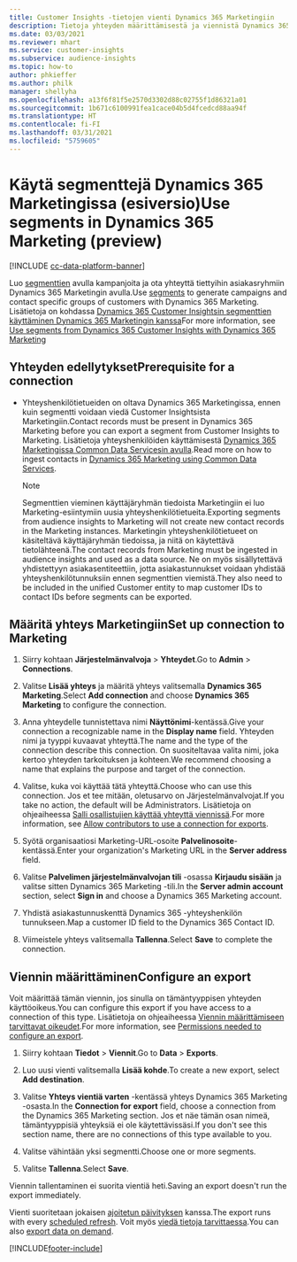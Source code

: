 ```yaml
---
title: Customer Insights -tietojen vienti Dynamics 365 Marketingiin
description: Tietoja yhteyden määrittämisestä ja viennistä Dynamics 365 Marketingiin.
ms.date: 03/03/2021
ms.reviewer: mhart
ms.service: customer-insights
ms.subservice: audience-insights
ms.topic: how-to
author: phkieffer
ms.author: philk
manager: shellyha
ms.openlocfilehash: a13f6f81f5e2570d3302d88c02755f1d86321a01
ms.sourcegitcommit: 1b671c6100991fea1cace04b5d4fcedcd88aa94f
ms.translationtype: HT
ms.contentlocale: fi-FI
ms.lasthandoff: 03/31/2021
ms.locfileid: "5759605"
---
```

# <a name="use-segments-in-dynamics-365-marketing-preview"></a><span data-ttu-id="ffc64-103">Käytä segmenttejä Dynamics 365 Marketingissa (esiversio)</span><span class="sxs-lookup"><span data-stu-id="ffc64-103">Use segments in Dynamics 365 Marketing (preview)</span></span>

[!INCLUDE [cc-data-platform-banner](../includes/cc-data-platform-banner.md)]

<span data-ttu-id="ffc64-104">Luo [segmenttien](segments.md) avulla kampanjoita ja ota yhteyttä tiettyihin asiakasryhmiin Dynamics 365 Marketingin avulla.</span><span class="sxs-lookup"><span data-stu-id="ffc64-104">Use [segments](segments.md) to generate campaigns and contact specific groups of customers with Dynamics 365 Marketing.</span></span> <span data-ttu-id="ffc64-105">Lisätietoja on kohdassa [Dynamics 365 Customer Insightsin segmenttien käyttäminen Dynamics 365 Marketingin kanssa](/dynamics365/marketing/customer-insights-segments)</span><span class="sxs-lookup"><span data-stu-id="ffc64-105">For more information, see [Use segments from Dynamics 365 Customer Insights with Dynamics 365 Marketing](/dynamics365/marketing/customer-insights-segments)</span></span>

## <a name="prerequisite-for-a-connection"></a><span data-ttu-id="ffc64-106">Yhteyden edellytykset</span><span class="sxs-lookup"><span data-stu-id="ffc64-106">Prerequisite for a connection</span></span>

- <span data-ttu-id="ffc64-107">Yhteyshenkilötietueiden on oltava Dynamics 365 Marketingissa, ennen kuin segmentti voidaan viedä Customer Insightsista Marketingiin.</span><span class="sxs-lookup"><span data-stu-id="ffc64-107">Contact records must be present in Dynamics 365 Marketing before you can export a segment from Customer Insights to Marketing.</span></span> <span data-ttu-id="ffc64-108">Lisätietoja yhteyshenkilöiden käyttämisestä [Dynamics 365 Marketingissa Common Data Servicesin avulla](connect-power-query.md).</span><span class="sxs-lookup"><span data-stu-id="ffc64-108">Read more on how to ingest contacts in [Dynamics 365 Marketing using Common Data Services](connect-power-query.md).</span></span>

  > [!NOTE]
  > <span data-ttu-id="ffc64-109">Segmenttien vieminen käyttäjäryhmän tiedoista Marketingiin ei luo Marketing-esiintymiin uusia yhteyshenkilötietueita.</span><span class="sxs-lookup"><span data-stu-id="ffc64-109">Exporting segments from audience insights to Marketing will not create new contact records in the Marketing instances.</span></span> <span data-ttu-id="ffc64-110">Marketingin yhteyshenkilötietueet on käsiteltävä käyttäjäryhmän tiedoissa, ja niitä on käytettävä tietolähteenä.</span><span class="sxs-lookup"><span data-stu-id="ffc64-110">The contact records from Marketing must be ingested in audience insights and used as a data source.</span></span> <span data-ttu-id="ffc64-111">Ne on myös sisällytettävä yhdistettyyn asiakasentiteettiin, jotta asiakastunnukset voidaan yhdistää yhteyshenkilötunnuksiin ennen segmenttien viemistä.</span><span class="sxs-lookup"><span data-stu-id="ffc64-111">They also need to be included in the unified Customer entity to map customer IDs to contact IDs before segments can be exported.</span></span>

## <a name="set-up-connection-to-marketing"></a><span data-ttu-id="ffc64-112">Määritä yhteys Marketingiin</span><span class="sxs-lookup"><span data-stu-id="ffc64-112">Set up connection to Marketing</span></span>

1. <span data-ttu-id="ffc64-113">Siirry kohtaan **Järjestelmänvalvoja** > **Yhteydet**.</span><span class="sxs-lookup"><span data-stu-id="ffc64-113">Go to **Admin** > **Connections**.</span></span>

1. <span data-ttu-id="ffc64-114">Valitse **Lisää yhteys** ja määritä yhteys valitsemalla **Dynamics 365 Marketing**.</span><span class="sxs-lookup"><span data-stu-id="ffc64-114">Select **Add connection** and choose **Dynamics 365 Marketing** to configure the connection.</span></span>

1. <span data-ttu-id="ffc64-115">Anna yhteydelle tunnistettava nimi **Näyttönimi**-kentässä.</span><span class="sxs-lookup"><span data-stu-id="ffc64-115">Give your connection a recognizable name in the **Display name** field.</span></span> <span data-ttu-id="ffc64-116">Yhteyden nimi ja tyyppi kuvaavat yhteyttä.</span><span class="sxs-lookup"><span data-stu-id="ffc64-116">The name and the type of the connection describe this connection.</span></span> <span data-ttu-id="ffc64-117">On suositeltavaa valita nimi, joka kertoo yhteyden tarkoituksen ja kohteen.</span><span class="sxs-lookup"><span data-stu-id="ffc64-117">We recommend choosing a name that explains the purpose and target of the connection.</span></span>

1. <span data-ttu-id="ffc64-118">Valitse, kuka voi käyttää tätä yhteyttä.</span><span class="sxs-lookup"><span data-stu-id="ffc64-118">Choose who can use this connection.</span></span> <span data-ttu-id="ffc64-119">Jos et tee mitään, oletusarvo on Järjestelmänvalvojat.</span><span class="sxs-lookup"><span data-stu-id="ffc64-119">If you take no action, the default will be Administrators.</span></span> <span data-ttu-id="ffc64-120">Lisätietoja on ohjeaiheessa [Salli osallistujien käyttää yhteyttä viennissä](connections.md#allow-contributors-to-use-a-connection-for-exports).</span><span class="sxs-lookup"><span data-stu-id="ffc64-120">For more information, see [Allow contributors to use a connection for exports](connections.md#allow-contributors-to-use-a-connection-for-exports).</span></span>

1. <span data-ttu-id="ffc64-121">Syötä organisaatiosi Marketing-URL-osoite **Palvelinosoite**-kentässä.</span><span class="sxs-lookup"><span data-stu-id="ffc64-121">Enter your organization's Marketing URL in the **Server address** field.</span></span>

1. <span data-ttu-id="ffc64-122">Valitse **Palvelimen järjestelmänvalvojan tili** -osassa **Kirjaudu sisään** ja valitse sitten Dynamics 365 Marketing -tili.</span><span class="sxs-lookup"><span data-stu-id="ffc64-122">In the **Server admin account** section, select **Sign in** and choose a Dynamics 365 Marketing account.</span></span>

1. <span data-ttu-id="ffc64-123">Yhdistä asiakastunnuskenttä Dynamics 365 -yhteyshenkilön tunnukseen.</span><span class="sxs-lookup"><span data-stu-id="ffc64-123">Map a customer ID field to the Dynamics 365 Contact ID.</span></span>

1. <span data-ttu-id="ffc64-124">Viimeistele yhteys valitsemalla **Tallenna**.</span><span class="sxs-lookup"><span data-stu-id="ffc64-124">Select **Save** to complete the connection.</span></span> 

## <a name="configure-an-export"></a><span data-ttu-id="ffc64-125">Viennin määrittäminen</span><span class="sxs-lookup"><span data-stu-id="ffc64-125">Configure an export</span></span>

<span data-ttu-id="ffc64-126">Voit määrittää tämän viennin, jos sinulla on tämäntyyppisen yhteyden käyttöoikeus.</span><span class="sxs-lookup"><span data-stu-id="ffc64-126">You can configure this export if you have access to a connection of this type.</span></span> <span data-ttu-id="ffc64-127">Lisätietoja on ohjeaiheessa [Viennin määrittämiseen tarvittavat oikeudet](export-destinations.md#set-up-a-new-export).</span><span class="sxs-lookup"><span data-stu-id="ffc64-127">For more information, see [Permissions needed to configure an export](export-destinations.md#set-up-a-new-export).</span></span>

1. <span data-ttu-id="ffc64-128">Siirry kohtaan **Tiedot** > **Viennit**.</span><span class="sxs-lookup"><span data-stu-id="ffc64-128">Go to **Data** > **Exports**.</span></span>

1. <span data-ttu-id="ffc64-129">Luo uusi vienti valitsemalla **Lisää kohde**.</span><span class="sxs-lookup"><span data-stu-id="ffc64-129">To create a new export, select **Add destination**.</span></span>

1. <span data-ttu-id="ffc64-130">Valitse **Yhteys vientiä varten** -kentässä yhteys Dynamics 365 Marketing -osasta.</span><span class="sxs-lookup"><span data-stu-id="ffc64-130">In the **Connection for export** field, choose a connection from the Dynamics 365 Marketing section.</span></span> <span data-ttu-id="ffc64-131">Jos et näe tämän osan nimeä, tämäntyyppisiä yhteyksiä ei ole käytettävissäsi.</span><span class="sxs-lookup"><span data-stu-id="ffc64-131">If you don't see this section name, there are no connections of this type available to you.</span></span>

1. <span data-ttu-id="ffc64-132">Valitse vähintään yksi segmentti.</span><span class="sxs-lookup"><span data-stu-id="ffc64-132">Choose one or more segments.</span></span>

1. <span data-ttu-id="ffc64-133">Valitse **Tallenna**.</span><span class="sxs-lookup"><span data-stu-id="ffc64-133">Select **Save**.</span></span>

<span data-ttu-id="ffc64-134">Viennin tallentaminen ei suorita vientiä heti.</span><span class="sxs-lookup"><span data-stu-id="ffc64-134">Saving an export doesn't run the export immediately.</span></span>

<span data-ttu-id="ffc64-135">Vienti suoritetaan jokaisen [ajoitetun päivityksen](system.md#schedule-tab) kanssa.</span><span class="sxs-lookup"><span data-stu-id="ffc64-135">The export runs with every [scheduled refresh](system.md#schedule-tab).</span></span> <span data-ttu-id="ffc64-136">Voit myös [viedä tietoja tarvittaessa](export-destinations.md#run-exports-on-demand).</span><span class="sxs-lookup"><span data-stu-id="ffc64-136">You can also [export data on demand](export-destinations.md#run-exports-on-demand).</span></span> 

[!INCLUDE[footer-include](../includes/footer-banner.md)]
